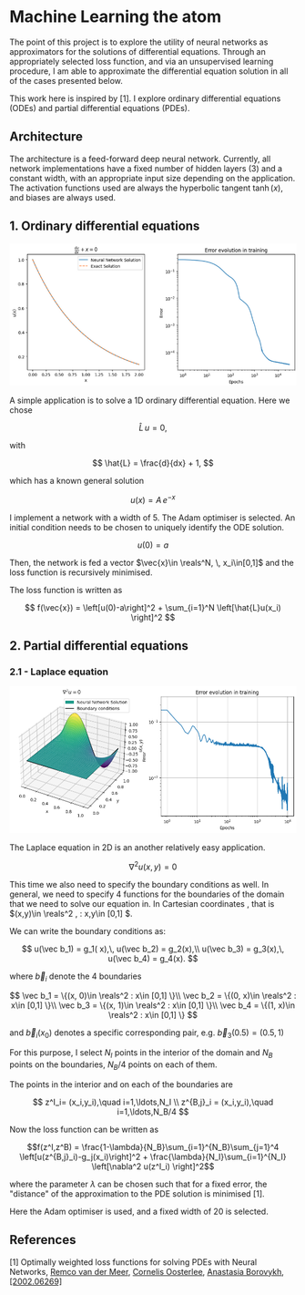 # Machine Learning the atom

The point of this project is to explore the utility of neural networks as approximators for the solutions of differential equations. Through an appropriately selected loss function, and via an unsupervised learning procedure, I am able to approximate the differential equation solution in all of the cases presented below.

This work here is inspired by [1]. I explore ordinary differential equations (ODEs) and partial differential equations (PDEs).

## Architecture

The architecture is a feed-forward deep neural network. Currently, all network implementations have a fixed number of hidden layers (3) and a constant width, with an appropriate input size depending on the application. The activation functions used are always the hyperbolic tangent $\tanh(x)$, and biases are always used.

## 1. Ordinary differential equations

![Laplace](./Images/ode.png)

A simple application is to solve a 1D ordinary differential equation. Here we chose

$$
\hat{L}\, u = 0,
$$

with

$$
\hat{L} = \frac{d}{dx} + 1,
$$

which has a known general solution

$$
u(x) = A\, e^{-x}
$$

I implement a network with a width of 5. The Adam optimiser is selected. An initial condition needs to be chosen to uniquely identify the ODE solution. 

$$
u(0) = a
$$

Then, the network is fed a vector $\vec{x}\in \reals^N, \, x_i\in[0,1]$ and the loss function is recursively minimised.

The loss function is written as

$$
f(\vec{x}) = \left[u(0)-a\right]^2 + \sum_{i=1}^N  \left[\hat{L}u(x_i) \right]^2
$$

## 2. Partial differential equations

### 2.1 - Laplace equation

![](./Images/laplace.png)

The Laplace equation in 2D is an another relatively easy application.

$$
\nabla ^2 u(x,y) = 0
$$

This time we also need to specify the boundary conditions as well. In general, we need to specify 4 functions for the boundaries of the domain that we need to solve our equation in. In Cartesian coordinates , that is $(x,y)\in \reals^2 \, : x,y\in [0,1] $. 

We can write the boundary conditions as:

$$
u(\vec b_1) = g_1( x),\, u(\vec b_2) = g_2(x),\\ 
u(\vec b_3) = g_3(x),\, u(\vec b_4) = g_4(x).
$$

where $\vec b_i$ denote the 4 boundaries

$$
\vec b_1 = \{(x, 0)\in \reals^2 : x\in [0,1] \}\\
\vec b_2 = \{(0, x)\in \reals^2 : x\in [0,1] \}\\
\vec b_3 = \{(x, 1)\in \reals^2 : x\in [0,1] \}\\
\vec b_4 = \{(1, x)\in \reals^2 : x\in [0,1] \}
$$

and $\vec b_i(x_0)$ denotes a specific corresponding pair, e.g. $\vec b_3(0.5)= (0.5,1)$

For this purpose, I select $N_I$ points in the interior of the domain and $N_B$ points on the boundaries, $N_B/4$ points on each of them. 

The points in the interior and on each of the boundaries are 

$$
z^I_i= (x_i,y_i),\quad i=1,\ldots,N_I \\
z^{B,j}_i = (x_i,y_i),\quad i=1,\ldots,N_B/4
$$

Now the loss function can be written as

```math
f(z^I,z^B) = \frac{1-\lambda}{N_B}\sum_{i=1}^{N_B}\sum_{j=1}^4 \left[u(z^{B,j}_i)-g_j(x_i)\right]^2 + \frac{\lambda}{N_I}\sum_{i=1}^{N_I}  \left[\nabla^2 u(z^I_i) \right]^2
```

where the parameter $\lambda$ can be chosen such that for a fixed error, the "distance" of the approximation to the PDE solution is minimised [1].

Here the Adam optimiser is used, and a fixed width of 20 is selected.

## References

[1] Optimally weighted loss functions for solving PDEs with Neural Networks, [Remco van der Meer](https://arxiv.org/search/math?searchtype=author&query=van+der+Meer,+R), [Cornelis Oosterlee](https://arxiv.org/search/math?searchtype=author&query=Oosterlee,+C), [Anastasia Borovykh](https://arxiv.org/search/math?searchtype=author&query=Borovykh,+A), [[2002.06269]](https://arxiv.org/abs/2002.06269) 
